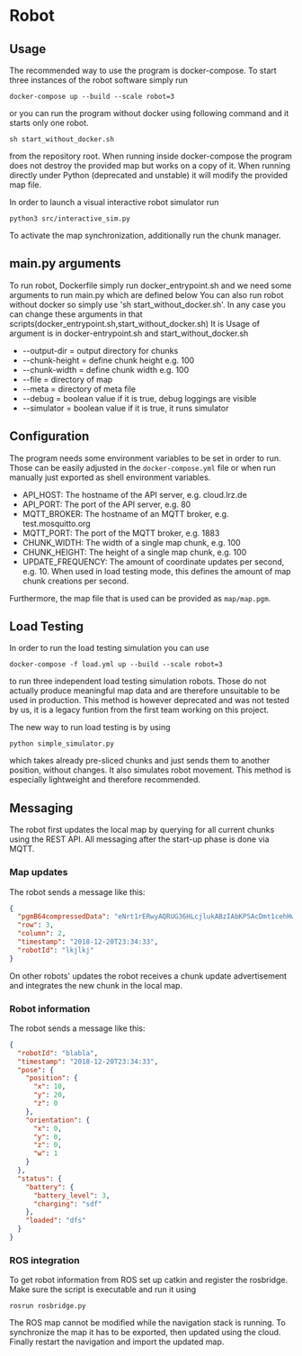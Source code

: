 # Robot
## Usage
The recommended way to use the program is docker-compose. To start
three instances of the robot software simply run

`docker-compose up --build --scale robot=3`

or you can run the program without docker using following command and it starts only one robot.

`sh start_without_docker.sh`

from the repository root. When running inside docker-compose the program
does not destroy the provided map but works on a copy of it. When running
directly under Python (deprecated and unstable) it will modify the provided map file.

In order to launch a visual interactive robot simulator run

`python3 src/interactive_sim.py`

To activate the map synchronization, additionally run the chunk manager.

## main.py arguments
To run robot, Dockerfile simply run docker_entrypoint.sh and we need some arguments to run main.py which are defined below
You can also run robot without docker so simply use 'sh start_without_docker.sh'.
In any case you can change these arguments in that scripts(docker_entrypoint.sh,start_without_docker.sh)
It is Usage of argument is in docker-entrypoint.sh and start_without_docker.sh

- --output-dir = output directory for chunks
- --chunk-height = define chunk height e.g. 100
- --chunk-width = define chunk width e.g. 100
- --file = directory of map
- --meta = directory of meta file
- --debug = boolean value if it is true, debug loggings are visible
- --simulator = boolean value if it is true, it runs simulator

## Configuration
The program needs some environment variables to be set in order to run.
Those can be easily adjusted in the `docker-compose.yml` file or when
run manually just exported as shell environment variables.
- API_HOST: The hostname of the API server, e.g. cloud.lrz.de
- API_PORT: The port of the API server, e.g. 80
- MQTT_BROKER: The hostname of an MQTT broker, e.g. test.mosquitto.org
- MQTT_PORT: The port of the MQTT broker, e.g. 1883
- CHUNK_WIDTH: The width of a single map chunk, e.g. 100
- CHUNK_HEIGHT: The height of a single map chunk, e.g. 100
- UPDATE_FREQUENCY: The amount of coordinate updates per second, e.g. 10. 
When used in load testing mode, this defines the amount of map chunk creations per second.

Furthermore, the map file that is used can be provided as `map/map.pgm`.

## Load Testing
In order to run the load testing simulation you can use 

`docker-compose -f load.yml up --build --scale robot=3` 

to run three independent load testing simulation robots. Those do not actually
produce meaningful map data and are therefore unsuitable to be used in production.
This method is however deprecated and was not tested by us, 
it is a legacy funtion from the first team working on this project.

The new way to run load testing is by using

`python simple_simulator.py`

which takes already pre-sliced chunks and just sends them to another position, without changes.
It also simulates robot movement. This method is especially lightweight and therefore recommended.


## Messaging
The robot first updates the local map by querying for all current chunks using the REST API.
All messaging after the start-up phase is done via MQTT.

### Map updates
The robot sends a message like this:

```json
{
  "pgmB64compressedData": "eNrt1rERwyAQRUG36HLcjlukABzIAbKPSAcDmt1cehHwSwEAAGA1rwkeLOU5wRsgVAMaGhpbNo6Pv+ui/VVyo9kwoxqnoTSm8bPGRjT+Jt+ejWC7aqzYSHSXRvd87Nbo3Vepjc69m9uI34/kRvgOpjfGTgMA4LJaP+5s4R0=",
  "row": 3,
  "column": 2,
  "timestamp": "2018-12-20T23:34:33",
  "robotId": "lkjlkj"
}
```

On other robots' updates the robot receives a chunk update advertisement and integrates the new chunk in the local map.

### Robot information
The robot sends a message like this:
```json
{
  "robotId": "blabla",
  "timestamp": "2018-12-20T23:34:33",
  "pose": {
    "position": {
      "x": 10,
      "y": 20,
      "z": 0
    },
    "orientation": {
      "x": 0,
      "y": 0,
      "z": 0,
      "w": 1
    }
  },
  "status": {
    "battery": {
      "battery_level": 3,
      "charging": "sdf"
    },
    "loaded": "dfs"
  }
}
```

### ROS integration
To get robot information from ROS set up catkin and register the rosbridge.
Make sure the script is executable and run it using

`rosrun rosbridge.py`

The ROS map cannot be modified while the navigation stack is running.
To synchronize the map it has to be exported, then updated using the cloud.
Finally restart the navigation and import the updated map.
